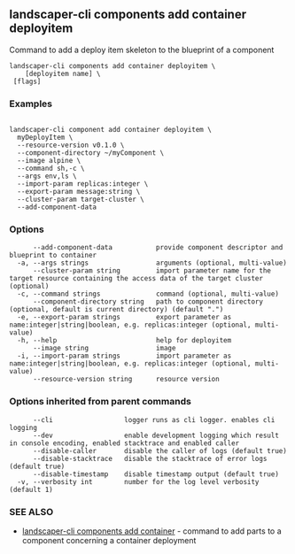 ## landscaper-cli components add container deployitem


Command to add a deploy item skeleton to the blueprint of a component

```
landscaper-cli components add container deployitem \
    [deployitem name] \
 [flags]
```

### Examples

```

landscaper-cli component add container deployitem \
  myDeployItem \
  --resource-version v0.1.0 \
  --component-directory ~/myComponent \
  --image alpine \
  --command sh,-c \
  --args env,ls \
  --import-param replicas:integer \
  --export-param message:string \
  --cluster-param target-cluster \
  --add-component-data

```

### Options

```
      --add-component-data           provide component descriptor and blueprint to container
  -a, --args strings                 arguments (optional, multi-value)
      --cluster-param string         import parameter name for the target resource containing the access data of the target cluster (optional)
  -c, --command strings              command (optional, multi-value)
      --component-directory string   path to component directory (optional, default is current directory) (default ".")
  -e, --export-param strings         export parameter as name:integer|string|boolean, e.g. replicas:integer (optional, multi-value)
  -h, --help                         help for deployitem
      --image string                 image
  -i, --import-param strings         import parameter as name:integer|string|boolean, e.g. replicas:integer (optional, multi-value)
      --resource-version string      resource version
```

### Options inherited from parent commands

```
      --cli                  logger runs as cli logger. enables cli logging
      --dev                  enable development logging which result in console encoding, enabled stacktrace and enabled caller
      --disable-caller       disable the caller of logs (default true)
      --disable-stacktrace   disable the stacktrace of error logs (default true)
      --disable-timestamp    disable timestamp output (default true)
  -v, --verbosity int        number for the log level verbosity (default 1)
```

### SEE ALSO

* [landscaper-cli components add container](landscaper-cli_components_add_container.md)	 - command to add parts to a component concerning a container deployment

